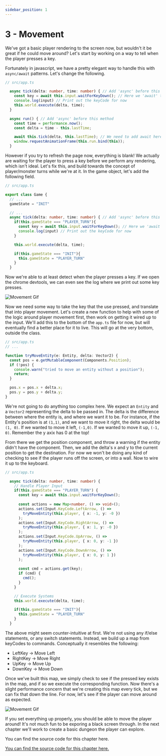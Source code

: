 ```yaml
---
sidebar_position: 1
---
```


# 3 - Movement

We've got a basic player rendering to the screen now, but wouldn't it be great if he could move around? Let's start by working on a way to tell when the player presses a key.

Fortunately in javascript, we have a pretty elegant way to handle this with `async/await` patterns. Let's change the following.

```ts
// src/app.ts

  async tick(delta: number, time: number) { // Add 'async' before this method
    const key = await this.input.waitForKeyDown(); // Here we 'await' the player's input
    console.log(input) // Print out the keyCode for now
    this.world.execute(delta, time);
  }

  async run() { // Add 'async' before this method
    const time = performance.now();
    const delta = time - this.lastTime;

    await this.tick(delta, this.lastTime); // We need to add await here as well, to wait for the 'tick' function to finish
    window.requestAnimationFrame(this.run.bind(this));
  }
```

However if you try to refresh the page now, everything is blank! We actually are waiting for the player to press a key before we perform any rendering, which isn't ideal. Let's fix this, and build towards the concept of player/monster turns while we're at it. In the game object, let's add the following field.

```ts
// src/app.ts

export class Game {
  // ...
  gameState = "INIT"

  // ...
  async tick(delta: number, time: number) { // Add 'async' before this method
    if(this.gameState === "PLAYER_TURN"){
      const key = await this.input.waitForKeyDown(); // Here we 'await' the player's input
      console.log(input) // Print out the keyCode for now
    }

    this.world.execute(delta, time);

    if(this.gameState === "INIT"){
      this.gameState = "PLAYER_TURN"
    }
  }

```


Now we're able to at least detect when the player presses a key. If we open the chrome devtools, we can even see the log where we print out some key presses.

<!-- ToDo Screenshot -->
![Movement Gif](/img/chapter-3/console-log.gif)

Now we need some way to take the key that the use pressed, and translate that into player movement. Let's create a new function to help with some of the logic around player movement first, then work on getting it wired up to the input. We'll add this to the bottom of the `app.ts` file for now, but will eventually find a better place for it to live. This will go at the very bottom, outside the class.

```ts
// src/app.ts
// ...

function tryMoveEntity(e: Entity, delta: Vector2) {
  const pos = e.getMutableComponent(Components.Position);
  if (!pos) {
    console.warn("tried to move an entity without a position");
    return;
  }

  pos.x = pos.x + delta.x;
  pos.y = pos.y + delta.y;
}
```

We're not going to do anything too complex here. We expect an `Entity` and a `Vector2` representing the delta to be passed in. The delta is the difference between where the entity is, and where we want it to be. For instance, if the Entity's position is at `(1,1)`, and we want to move it right, the delta would be `(1, 0)`. If we wanted to move it left, `(-1,0)`. If we wanted to move it up, `(-1, 0)`. Remember the y axix has 0 at the top!

From there we get the position component, and throw a warning if the entity didn't have the component. Then, we add the delta's x and y to the current position to get the destination. For now we won't be doing any kind of checking to see if the player runs off the screen, or into a wall. Now to wire it up to the keyboard.

```ts
// src/app.ts

  async tick(delta: number, time: number) {
    // Handle Player Input
    if(this.gameState === "PLAYER_TURN") {
      const key = await this.input.waitForKeyDown();
  
      const actions = new Map<number, () => void>();
      actions.set(Input.KeyCode.LeftArrow, () =>
        tryMoveEntity(this.player, { x: -1, y: -0 })
      );
      actions.set(Input.KeyCode.RightArrow, () =>
        tryMoveEntity(this.player, { x: 1, y: -0 })
      );
      actions.set(Input.KeyCode.UpArrow, () =>
        tryMoveEntity(this.player, { x: 0, y: -1 })
      );
      actions.set(Input.KeyCode.DownArrow, () =>
        tryMoveEntity(this.player, { x: 0, y: 1 })
      );
  
      const cmd = actions.get(key);
      if (cmd) {
        cmd();
      }
    }

    // Execute Systems
    this.world.execute(delta, time);

    if(this.gameState === "INIT"){
      this.gameState = "PLAYER_TURN"
    }
  }
```

The above might seem counter-intuitive at first. We're not using any if/else statements, or any switch statements. Instead, we build up a map from keyCodes to commands. Conceptually it resembles the following:

- LeftKey -> Move Left
- RightKey -> Move Right
- UpKey -> Move Up
- DownKey -> Move Down

Once we've built this map, we simply check to see if the pressed key exists in the map, and if so we execute the corresponding function. Now there's a slight performance concern that we're creating this map every tick, but we can fix that down the line. For now, let's see if the player can move around as expected.

![Movement Gif](/img/chapter-3/movement.gif)

If you set everything up properly, you should be able to move the player around! It's not much fun to be exporing a black screen through. In the next chapter we'll work to create a basic dungeon the player can explore.

You can find the source code for this chapter here.

[You can find the source code for this chapter here.](https://github.com/Aedalus/malwoden-tutorial/tree/main/chapter-3)